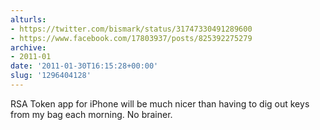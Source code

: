 ```yaml
---
alturls:
- https://twitter.com/bismark/status/31747330491289600
- https://www.facebook.com/17803937/posts/825392275279
archive:
- 2011-01
date: '2011-01-30T16:15:28+00:00'
slug: '1296404128'
---
```


RSA Token app for iPhone will be much nicer than having to dig out keys from my bag each morning.  No brainer.

